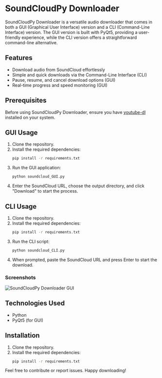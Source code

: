 # SoundCloudPy Downloader

SoundCloudPy Downloader is a versatile audio downloader that comes in both a GUI (Graphical User Interface) version and a CLI (Command-Line Interface) version. The GUI version is built with PyQt5, providing a user-friendly experience, while the CLI version offers a straightforward command-line alternative.

## Features
- Download audio from SoundCloud effortlessly
- Simple and quick downloads via the Command-Line Interface (CLI)
- Pause, resume, and cancel download options (GUI)
- Real-time progress and speed monitoring (GUI)

## Prerequisites
Before using SoundCloudPy Downloader, ensure you have [youtube-dl](http://ytdl-org.github.io/youtube-dl/download.html) installed on your system.

## GUI Usage
1. Clone the repository.
2. Install the required dependencies:
    ```bash
    pip install -r requirements.txt
    ```
3. Run the GUI application:
    ```bash
    python soundcloud_GUI.py
    ```
4. Enter the SoundCloud URL, choose the output directory, and click "Download" to start the process.

## CLI Usage
1. Clone the repository.
2. Install the required dependencies:
    ```bash
    pip install -r requirements.txt
    ```
3. Run the CLI script:
    ```bash
    python soundcloud_CLI.py
    ```
4. When prompted, paste the SoundCloud URL and press Enter to start the download.

### Screenshots
![SoundCloudPy Downloader GUI](https://gaganraj.xyz/media/project_images/soundcloudpy.png)

## Technologies Used
- Python
- PyQt5 (for GUI)
  
## Installation
1. Clone the repository.
2. Install the required dependencies:
    ```bash
    pip install -r requirements.txt
    ```

Feel free to contribute or report issues. Happy downloading!
